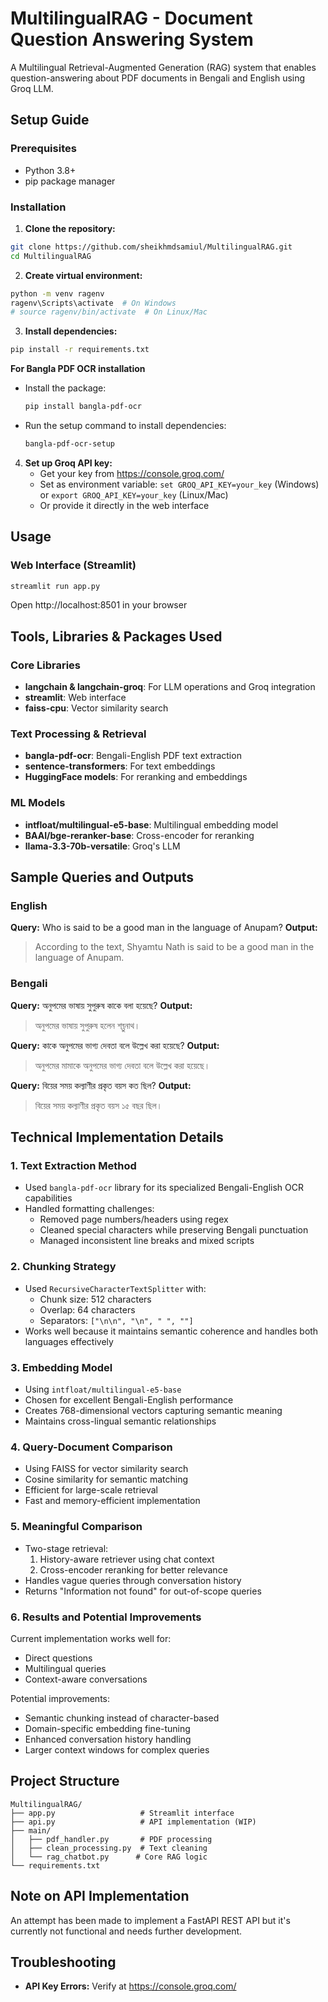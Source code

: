 # MultilingualRAG - Document Question Answering System

A Multilingual Retrieval-Augmented Generation (RAG) system that enables question-answering about PDF documents in Bengali and English using Groq LLM.

## Setup Guide

### Prerequisites
- Python 3.8+
- pip package manager

### Installation

1. **Clone the repository:**
```bash
git clone https://github.com/sheikhmdsamiul/MultilingualRAG.git
cd MultilingualRAG
```

2. **Create virtual environment:**
```bash
python -m venv ragenv
ragenv\Scripts\activate  # On Windows
# source ragenv/bin/activate  # On Linux/Mac
```

3. **Install dependencies:**
```bash
pip install -r requirements.txt
```
**For Bangla PDF OCR installation**
- Install the package:
   ```bash
   pip install bangla-pdf-ocr
   ```

- Run the setup command to install dependencies:
   ```bash
   bangla-pdf-ocr-setup
   ```

4. **Set up Groq API key:**
   - Get your key from https://console.groq.com/
   - Set as environment variable: `set GROQ_API_KEY=your_key` (Windows) or `export GROQ_API_KEY=your_key` (Linux/Mac)
   - Or provide it directly in the web interface

## Usage

### Web Interface (Streamlit)
```bash
streamlit run app.py
```
Open http://localhost:8501 in your browser

## Tools, Libraries & Packages Used

### Core Libraries
- **langchain & langchain-groq**: For LLM operations and Groq integration
- **streamlit**: Web interface
- **faiss-cpu**: Vector similarity search

### Text Processing & Retrieval
- **bangla-pdf-ocr**: Bengali-English PDF text extraction
- **sentence-transformers**: For text embeddings
- **HuggingFace models**: For reranking and embeddings

### ML Models
- **intfloat/multilingual-e5-base**: Multilingual embedding model
- **BAAI/bge-reranker-base**: Cross-encoder for reranking
- **llama-3.3-70b-versatile**: Groq's LLM

## Sample Queries and Outputs

### English
**Query:** Who is said to be a good man in the language of Anupam?
**Output:**
> According to the text, Shyamtu Nath is said to be a good man in the language of Anupam.
### Bengali
**Query:** অনুপমের ভাষায় সুপুরুষ কাকে বলা হয়েছে?
**Output:**
> অনুপমের ভাষায় সুপুরুষ হলেন শব্তুনাথ। 

**Query:** কাকে অনুপমের ভাগ্য দেবতা বলে উল্লেখ করা হয়েছে?
**Output:**
> অনুপমের মামাকে অনুপমের ভাগ্য দেবতা বলে উল্লেখ করা হয়েছে।

**Query:** বিয়ের সময় কল্যাণীর প্রকৃত বয়স কত ছিল?
**Output:**
> বিয়ের সময় কল্যাণীর প্রকৃত বয়স ১৫ বছর ছিল।

## Technical Implementation Details

### 1. Text Extraction Method
- Used `bangla-pdf-ocr` library for its specialized Bengali-English OCR capabilities
- Handled formatting challenges:
  - Removed page numbers/headers using regex
  - Cleaned special characters while preserving Bengali punctuation
  - Managed inconsistent line breaks and mixed scripts

### 2. Chunking Strategy
- Used `RecursiveCharacterTextSplitter` with:
  - Chunk size: 512 characters
  - Overlap: 64 characters
  - Separators: `["\n\n", "\n", " ", ""]`
- Works well because it maintains semantic coherence and handles both languages effectively

### 3. Embedding Model
- Using `intfloat/multilingual-e5-base`
- Chosen for excellent Bengali-English performance
- Creates 768-dimensional vectors capturing semantic meaning
- Maintains cross-lingual semantic relationships

### 4. Query-Document Comparison
- Using FAISS for vector similarity search
- Cosine similarity for semantic matching
- Efficient for large-scale retrieval
- Fast and memory-efficient implementation

### 5. Meaningful Comparison
- Two-stage retrieval:
  1. History-aware retriever using chat context
  2. Cross-encoder reranking for better relevance
- Handles vague queries through conversation history
- Returns "Information not found" for out-of-scope queries

### 6. Results and Potential Improvements
Current implementation works well for:
- Direct questions
- Multilingual queries
- Context-aware conversations

Potential improvements:
- Semantic chunking instead of character-based
- Domain-specific embedding fine-tuning
- Enhanced conversation history handling
- Larger context windows for complex queries

## Project Structure
```
MultilingualRAG/
├── app.py                   # Streamlit interface
├── api.py                   # API implementation (WIP)
├── main/
│   ├── pdf_handler.py       # PDF processing
│   ├── clean_processing.py  # Text cleaning
│   └── rag_chatbot.py      # Core RAG logic
└── requirements.txt
```

## Note on API Implementation
An attempt has been made to implement a FastAPI REST API but it's currently not functional and needs further development.

## Troubleshooting
- **API Key Errors:** Verify at https://console.groq.com/
